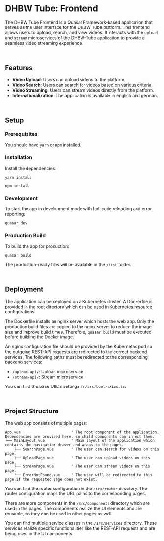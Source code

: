 # DHBW Tube: Frontend
The DHBW Tube Frontend is a Quasar Framework-based application that serves as the user interface for the DHBW Tube platform.
This frontend allows users to upload, search, and view videos.
It interacts with the `upload` and `stream` microservices of the DHBW-Tube application to provide a seamless video streaming experience.

<br>

## Features
- **Video Upload**: Users can upload videos to the platform.
- **Video Search**: Users can search for videos based on various criteria.
- **Video Streaming**: Users can stream videos directly from the platform.
- **Internationalization**: The application is available in english and german.

<br>

## Setup
### Prerequisites
You should have `yarn` or `npm` installed.

### Installation
Install the dependencies:
```
yarn install
```
```
npm install
```

### Development
To start the app in development mode with hot-code reloading and error reporting:
```bash
quasar dev
```

### Production Build
To build the app for production:
```bash
quasar build
```
The production-ready files will be available in the `/dist` folder.

<br>

## Deployment
The application can be deployed on a Kubernetes cluster. A Dockerfile is provided in the root directory which can be used in Kubernetes resource configurations.

The Dockerfile installs an nginx server which hosts the web app. Only the production build files are copied to the nginx server to reduce the image size and improve build times.
Therefore, `quasar build` must be executed before building the Docker image.

An nginx configuration file should be provided by the Kubernetes pod so the outgoing REST-API requests are redirected to the correct backend services.
The following paths must be redirected to the corresponding backend services:
- `/upload-api/`: Upload microservice
- `/stream-api/`: Stream microservice

You can find the base URL's settings in `/src/boot/axios.ts`.

<br>

## Project Structure
The web app consists of multiple pages:
```
App.vue                       ' The root component of the application. Dependencies are provided here, so child components can inject them.
└── MainLayout.vue            ' Main layout of the application which contains the navigation drawer and wraps to the pages.
    ├── SearchPage.vue        ' The user can search for videos on this page.
    ├── UploadPage.vue        ' The user can upload videos on this page.
    ├── StreamPage.vue        ' The user can stream videos on this page.
    └── ErrorNotFound.vue     ' The user will be redirected to this page if the requested page does not exist.
```

You can find the router configuration in the `/src/router` directory.
The router configuration maps the URL paths to the corresponding pages.

There are more components in the `/src/components` directory which are used in the pages.
The components realize the UI elements and are reusable, so they can be used in other pages as well.

You can find multiple service classes in the `/src/services` directory.
These services realize specific functionalities like the REST-API requests and are being used in the UI components.

